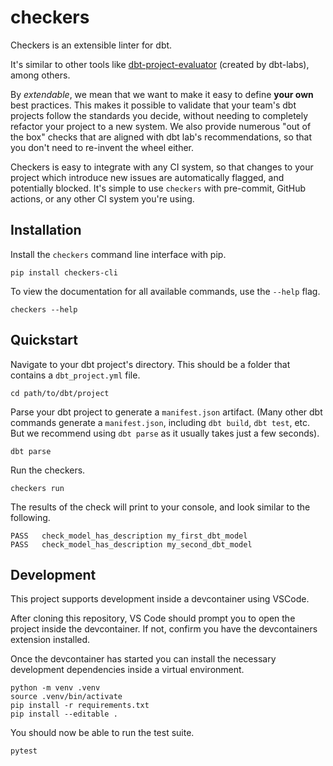 # checkers

Checkers is an extensible linter for dbt.

It's similar to other tools like [dbt-project-evaluator](https://github.com/dbt-labs/dbt-project-evaluator/tree/main) (created by dbt-labs), among others.

By _extendable_, we mean that we want to make it easy to define **your own** best practices. This makes it possible to validate that your team's dbt projects follow the standards you decide, without needing to completely refactor your project to a new system. We also provide numerous "out of the box" checks that are aligned with dbt lab's recommendations, so that you don't need to re-invent the wheel either.

Checkers is easy to integrate with any CI system, so that changes to your project which introduce new issues are automatically flagged, and potentially blocked. It's simple to use `checkers` with pre-commit, GitHub actions, or any other CI system you're using.

## Installation

Install the `checkers` command line interface with pip.

```
pip install checkers-cli
```

To view the documentation for all available commands, use the `--help` flag.

```
checkers --help
```

## Quickstart

Navigate to your dbt project's directory. This should be a folder that contains a `dbt_project.yml` file.

```
cd path/to/dbt/project
```

Parse your dbt project to generate a `manifest.json` artifact. (Many other dbt commands generate a `manifest.json`, including `dbt build`, `dbt test`, etc. But we recommend using `dbt parse` as it usually takes just a few seconds).

```
dbt parse
```

Run the checkers.

```
checkers run
```

The results of the check will print to your console, and look similar to the following.

```
PASS   check_model_has_description my_first_dbt_model
PASS   check_model_has_description my_second_dbt_model
```

## Development

This project supports development inside a devcontainer using VSCode.

After cloning this repository, VS Code should prompt you to open the project inside the devcontainer. If not, confirm you have the devcontainers extension installed.

Once the devcontainer has started you can install the necessary development dependencies inside a virtual environment.

```
python -m venv .venv
source .venv/bin/activate
pip install -r requirements.txt
pip install --editable .
```

You should now be able to run the test suite.

```
pytest
```
